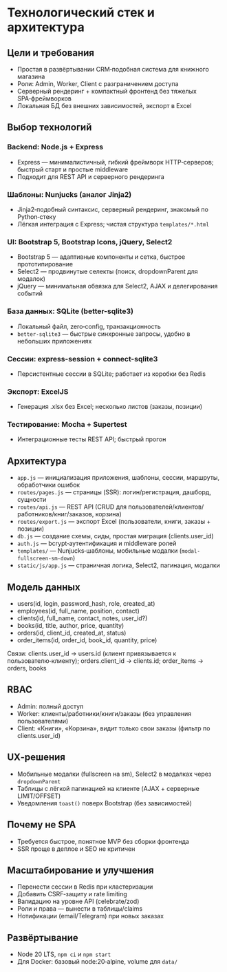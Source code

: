 # Технологический стек и архитектура

## Цели и требования
- Простая в развёртывании CRM‑подобная система для книжного магазина
- Роли: Admin, Worker, Client с разграничением доступа
- Серверный рендеринг + компактный фронтенд без тяжелых SPA‑фреймворков
- Локальная БД без внешних зависимостей, экспорт в Excel

## Выбор технологий

### Backend: Node.js + Express
- Express — минималистичный, гибкий фреймворк HTTP‑серверов; быстрый старт и простые middleware
- Подходит для REST API и серверного рендеринга

### Шаблоны: Nunjucks (аналог Jinja2)
- Jinja2‑подобный синтаксис, серверный рендеринг, знакомый по Python‑стеку
- Лёгкая интеграция с Express; чистая структура `templates/*.html`

### UI: Bootstrap 5, Bootstrap Icons, jQuery, Select2
- Bootstrap 5 — адаптивные компоненты и сетка, быстрое прототипирование
- Select2 — продвинутые селекты (поиск, dropdownParent для модалок)
- jQuery — минимальная обвязка для Select2, AJAX и делегирования событий

### База данных: SQLite (better-sqlite3)
- Локальный файл, zero‑config, транзакционность
- `better-sqlite3` — быстрые синхронные запросы, удобно в небольших приложениях

### Сессии: express-session + connect-sqlite3
- Персистентные сессии в SQLite; работает из коробки без Redis

### Экспорт: ExcelJS
- Генерация .xlsx без Excel; несколько листов (заказы, позиции)

### Тестирование: Mocha + Supertest
- Интеграционные тесты REST API; быстрый прогон

## Архитектура
- `app.js` — инициализация приложения, шаблоны, сессии, маршруты, обработчики ошибок
- `routes/pages.js` — страницы (SSR): логин/регистрация, дашборд, сущности
- `routes/api.js` — REST API (CRUD для пользователей/клиентов/работников/книг/заказов, корзина)
- `routes/export.js` — экспорт Excel (пользователи, книги, заказы + позиции)
- `db.js` — создание схемы, сиды, простая миграция (clients.user_id)
- `auth.js` — bcrypt‑аутентификация и middleware ролей
- `templates/` — Nunjucks‑шаблоны, мобильные модалки (`modal-fullscreen-sm-down`)
- `static/js/app.js` — страничная логика, Select2, пагинация, модалки

## Модель данных
- users(id, login, password_hash, role, created_at)
- employees(id, full_name, position, contact)
- clients(id, full_name, contact, notes, user_id?)
- books(id, title, author, price, quantity)
- orders(id, client_id, created_at, status)
- order_items(id, order_id, book_id, quantity, price)

Связи: clients.user_id → users.id (клиент привязывается к пользователю‑клиенту); orders.client_id → clients.id; order_items → orders, books

## RBAC
- Admin: полный доступ
- Worker: клиенты/работники/книги/заказы (без управления пользователями)
- Client: «Книги», «Корзина», видит только свои заказы (фильтр по clients.user_id)

## UX‑решения
- Мобильные модалки (fullscreen на sm), Select2 в модалках через `dropdownParent`
- Таблицы с лёгкой пагинацией на клиенте (AJAX + серверные LIMIT/OFFSET)
- Уведомления `toast()` поверх Bootstrap (без зависимостей)

## Почему не SPA
- Требуется быстрое, понятное MVP без сборки фронтенда
- SSR проще в деплое и SEO не критичен

## Масштабирование и улучшения
- Перенести сессии в Redis при кластеризации
- Добавить CSRF‑защиту и rate limiting
- Валидацию на уровне API (celebrate/zod)
- Роли и права — вынести в таблицы/claims
- Нотификации (email/Telegram) при новых заказах

## Развёртывание
- Node 20 LTS, `npm ci` и `npm start`
- Для Docker: базовый node:20‑alpine, volume для `data/`


